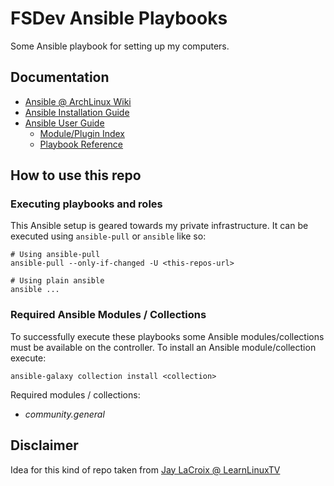 # FSDev Ansible Playbooks

Some Ansible playbook for setting up my computers.

## Documentation

* [Ansible @ ArchLinux Wiki](https://wiki.archlinux.org/index.php/Ansible)
* [Ansible Installation Guide](https://docs.ansible.com/ansible/latest/installation_guide/index.html)
* [Ansible User Guide](https://docs.ansible.com/ansible/latest/user_guide/index.html)
  * [Module/Plugin Index](https://docs.ansible.com/ansible/latest/collections/all_plugins.html)
  * [Playbook Reference](https://docs.ansible.com/ansible/latest/reference_appendices/playbooks_keywords.html)

## How to use this repo

### Executing playbooks and roles

This Ansible setup is geared towards my private infrastructure. It can be executed using
``ansible-pull`` or ``ansible`` like so:

```shell
# Using ansible-pull
ansible-pull --only-if-changed -U <this-repos-url>

# Using plain ansible
ansible ...
```
### Required Ansible Modules / Collections

To successfully execute these playbooks some Ansible modules/collections must be available on the controller.
To install an Ansible module/collection execute: 

```shell
ansible-galaxy collection install <collection>
```

Required modules / collections:

* *community.general*

## Disclaimer

Idea for this kind of repo taken from [Jay LaCroix @ LearnLinuxTV](https://github.com/LearnLinuxTV/personal_ansible_desktop_configs.git)
